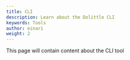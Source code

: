 ```yaml
---
title: CLI
description: Learn about the Dolittle CLI
keywords: Tools
author: einari
weight: 2
---
```


This page will contain content about the CLI tool
